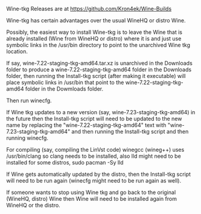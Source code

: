 Wine-tkg Releases are at https://github.com/Kron4ek/Wine-Builds

Wine-tkg has certain advantages over the usual WineHQ or distro Wine.

Possibly, the easiest way to install Wine-tkg is to leave the Wine that is already installed (Wine from WineHQ or distro) where it is and just use 
symbolic links in the /usr/bin directory to point to the unarchived Wine tkg location.

If say, wine-7.22-staging-tkg-amd64.tar.xz is unarchived in the Downloads folder to produce a wine-7.22-staging-tkg-amd64 folder in the Downloads folder, then running the Install-tkg script (after making it executable) will place symbolic links in /usr/bin that point to the wine-7.22-staging-tkg-amd64 folder in the Dowmloads folder.

Then run winecfg.

If Wine tkg updates to a new version (say, wine-7.23-staging-tkg-amd64) in the future then the Install-tkg script will need to be updated to the new name by replacing the "wine-7.22-staging-tkg-amd64" text with "wine-7.23-staging-tkg-amd64" and then running the Install-tkg script and then running winecfg.

For compiling (say, compiling the LinVst code) winegcc (wineg++) uses /usr/bin/clang so clang needs to be installed, also lld might need to be installed for some distros, sudo pacman -Sy lld

If Wine gets automatically updated by the distro, then the Install-tkg script will need to be run again (winecfg might need to be run again as well).

If someone wants to stop using Wine tkg and go back to the original (WineHQ, distro) Wine then Wine will need to be installed again 
from WineHQ or the distro.


